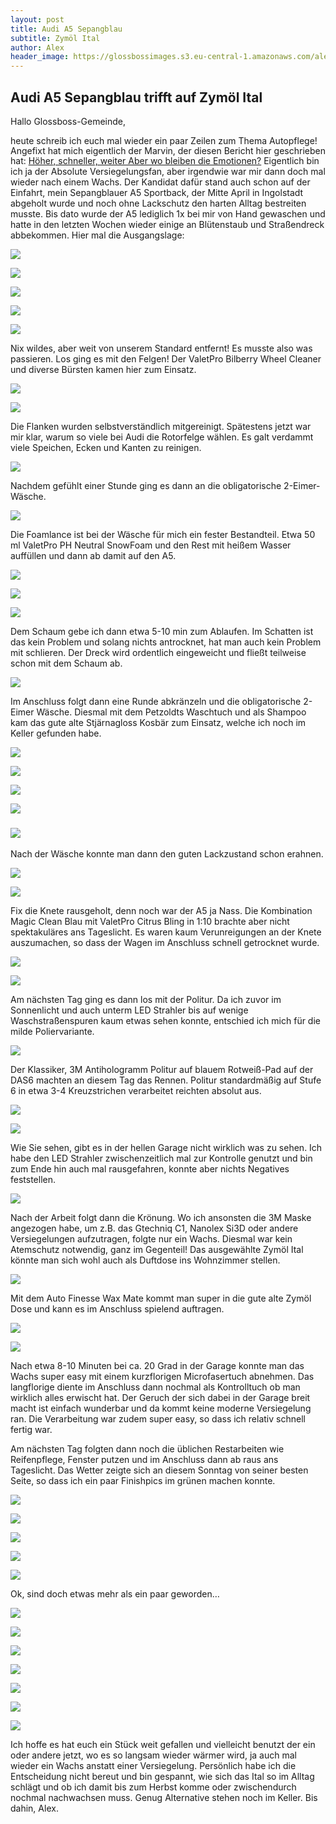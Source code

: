 ```yaml
---
layout: post
title: Audi A5 Sepangblau
subtitle: Zymöl Ital
author: Alex
header_image: https://glossbossimages.s3.eu-central-1.amazonaws.com/alex/audi-a5-ital/A5_ital_037.JPG
---
```

## Audi A5 Sepangblau trifft auf Zymöl Ital

Hallo Glossboss-Gemeinde,

heute schreib ich euch mal wieder ein paar Zeilen zum Thema Autopflege!
<span style="color: inherit; font-family: inherit; line-height: 1.1;">Angefixt hat mich eigentlich der Marvin, der diesen Bericht hier geschrieben hat: [Höher, schneller, weiter Aber wo bleiben die Emotionen?](https://glossboss.de/allgemein/coatings-und-versiegelung-gegen-wachs/)
</span>Eigentlich bin ich ja der Absolute Versiegelungsfan, aber irgendwie war mir dann doch mal wieder nach einem Wachs. Der Kandidat dafür stand auch schon auf der Einfahrt, mein Sepangblauer A5 Sportback, der Mitte April in Ingolstadt abgeholt wurde und noch ohne Lackschutz den harten Alltag bestreiten musste.
Bis dato wurde der A5 lediglich 1x bei mir von Hand gewaschen und hatte in den letzten Wochen wieder einige an Blütenstaub und Straßendreck abbekommen. Hier mal die Ausgangslage:

![](https://glossbossimages.s3.eu-central-1.amazonaws.com/alex/audi-a5-ital/A5_ital_001.JPG)

![](https://glossbossimages.s3.eu-central-1.amazonaws.com/alex/audi-a5-ital/A5_ital_002.JPG)

![](https://glossbossimages.s3.eu-central-1.amazonaws.com/alex/audi-a5-ital/A5_ital_003.JPG)

![](https://glossbossimages.s3.eu-central-1.amazonaws.com/alex/audi-a5-ital/A5_ital_004.JPG)

![](https://glossbossimages.s3.eu-central-1.amazonaws.com/alex/audi-a5-ital/A5_ital_005.JPG)

Nix wildes, aber weit von unserem Standard entfernt! Es musste also was passieren.
Los ging es mit den Felgen! Der ValetPro Bilberry Wheel Cleaner und diverse Bürsten kamen hier zum Einsatz.

![](https://glossbossimages.s3.eu-central-1.amazonaws.com/alex/audi-a5-ital/A5_ital_006.JPG)

![](https://glossbossimages.s3.eu-central-1.amazonaws.com/alex/audi-a5-ital/A5_ital_007.JPG)

Die Flanken wurden selbstverständlich mitgereinigt. Spätestens jetzt war mir klar, warum so viele bei Audi die Rotorfelge wählen. Es galt verdammt viele Speichen, Ecken und Kanten zu reinigen.

![](https://glossbossimages.s3.eu-central-1.amazonaws.com/alex/audi-a5-ital/A5_ital_008.JPG)

Nachdem gefühlt einer Stunde ging es dann an die obligatorische 2-Eimer-Wäsche.

![](https://glossbossimages.s3.eu-central-1.amazonaws.com/alex/audi-a5-ital/A5_ital_009.JPG)

Die Foamlance ist bei der Wäsche für mich ein fester Bestandteil. Etwa 50 ml ValetPro PH Neutral SnowFoam und den Rest mit heißem Wasser auffüllen und dann ab damit auf den A5.

![](https://glossbossimages.s3.eu-central-1.amazonaws.com/alex/audi-a5-ital/A5_ital_010.JPG)

![](https://glossbossimages.s3.eu-central-1.amazonaws.com/alex/audi-a5-ital/A5_ital_011.JPG)

![](https://glossbossimages.s3.eu-central-1.amazonaws.com/alex/audi-a5-ital/A5_ital_012.JPG)

Dem Schaum gebe ich dann etwa 5-10 min zum Ablaufen. Im Schatten ist das kein Problem und solang nichts antrocknet, hat man auch kein Problem mit schlieren. Der Dreck wird ordentlich eingeweicht und fließt teilweise schon mit dem Schaum ab.

![](https://glossbossimages.s3.eu-central-1.amazonaws.com/alex/audi-a5-ital/A5_ital_013.JPG)

Im Anschluss folgt dann eine Runde abkränzeln und die obligatorische 2-Eimer Wäsche. Diesmal mit dem Petzoldts Waschtuch und als Shampoo kam das gute alte Stjärnagloss Kosbär zum Einsatz, welche ich noch im Keller gefunden habe.

![](https://glossbossimages.s3.eu-central-1.amazonaws.com/alex/audi-a5-ital/A5_ital_014.JPG)

![](https://glossbossimages.s3.eu-central-1.amazonaws.com/alex/audi-a5-ital/A5_ital_015.JPG)

![](https://glossbossimages.s3.eu-central-1.amazonaws.com/alex/audi-a5-ital/A5_ital_017.JPG)

![](https://glossbossimages.s3.eu-central-1.amazonaws.com/alex/audi-a5-ital/A5_ital_016.JPG)

### ![](https://glossbossimages.s3.eu-central-1.amazonaws.com/alex/audi-a5-ital/A5_ital_018.JPG)

Nach der Wäsche konnte man dann den guten Lackzustand schon erahnen.

![](https://glossbossimages.s3.eu-central-1.amazonaws.com/alex/audi-a5-ital/A5_ital_019.JPG)

![](https://glossbossimages.s3.eu-central-1.amazonaws.com/alex/audi-a5-ital/A5_ital_020.JPG)

Fix die Knete rausgeholt, denn noch war der A5 ja Nass. Die Kombination Magic Clean Blau mit ValetPro Citrus Bling in 1:10 brachte aber nicht spektakuläres ans Tageslicht. Es waren kaum Verunreigungen an der Knete auszumachen, so dass der Wagen im Anschluss schnell getrocknet wurde.

![](https://glossbossimages.s3.eu-central-1.amazonaws.com/alex/audi-a5-ital/A5_ital_022.JPG)

![](https://glossbossimages.s3.eu-central-1.amazonaws.com/alex/audi-a5-ital/A5_ital_023.JPG)

Am nächsten Tag ging es dann los mit der Politur. Da ich zuvor im Sonnenlicht und auch unterm LED Strahler bis auf wenige Waschstraßenspuren kaum etwas sehen konnte, entschied ich mich für die milde Poliervariante.

![](https://glossbossimages.s3.eu-central-1.amazonaws.com/alex/audi-a5-ital/A5_ital_024.JPG)

Der Klassiker, 3M Antihologramm Politur auf blauem Rotweiß-Pad auf der DAS6 machten an diesem Tag das Rennen. Politur standardmäßig auf Stufe 6 in etwa 3-4 Kreuzstrichen verarbeitet reichten absolut aus.

![](https://glossbossimages.s3.eu-central-1.amazonaws.com/alex/audi-a5-ital/A5_ital_025.JPG)

![](https://glossbossimages.s3.eu-central-1.amazonaws.com/alex/audi-a5-ital/A5_ital_026.JPG)

Wie Sie sehen, gibt es in der hellen Garage nicht wirklich was zu sehen. Ich habe den LED Strahler zwischenzeitlich mal zur Kontrolle genutzt und bin zum Ende hin auch mal rausgefahren, konnte aber nichts Negatives feststellen.

![](https://glossbossimages.s3.eu-central-1.amazonaws.com/alex/audi-a5-ital/A5_ital_029.JPG)

Nach der Arbeit folgt dann die Krönung. Wo ich ansonsten die 3M Maske angezogen habe, um z.B. das Gtechniq C1, Nanolex Si3D oder andere Versiegelungen aufzutragen, folgte nur ein Wachs. Diesmal war kein Atemschutz notwendig, ganz im Gegenteil! Das ausgewählte Zymöl Ital könnte man sich wohl auch als Duftdose ins Wohnzimmer stellen.

![](https://glossbossimages.s3.eu-central-1.amazonaws.com/alex/audi-a5-ital/A5_ital_030.JPG)

Mit dem Auto Finesse Wax Mate kommt man super in die gute alte Zymöl Dose und kann es im Anschluss spielend auftragen.

![](https://glossbossimages.s3.eu-central-1.amazonaws.com/alex/audi-a5-ital/A5_ital_031.JPG)

![](https://glossbossimages.s3.eu-central-1.amazonaws.com/alex/audi-a5-ital/A5_ital_032.JPG)

Nach etwa 8-10 Minuten bei ca. 20 Grad in der Garage konnte man das Wachs super easy mit einem kurzflorigen Microfasertuch abnehmen. Das langflorige diente im Anschluss dann nochmal als Kontrolltuch ob man wirklich alles erwischt hat.
Der Geruch der sich dabei in der Garage breit macht ist einfach wunderbar und da kommt keine moderne Versiegelung ran. Die Verarbeitung war zudem super easy, so dass ich relativ schnell fertig war.

Am nächsten Tag folgten dann noch die üblichen Restarbeiten wie Reifenpflege, Fenster putzen und im Anschluss dann ab raus ans Tageslicht. Das Wetter zeigte sich an diesem Sonntag von seiner besten Seite, so dass ich ein paar Finishpics im grünen machen konnte.

![](https://glossbossimages.s3.eu-central-1.amazonaws.com/alex/audi-a5-ital/A5_ital_033.JPG)

![](https://glossbossimages.s3.eu-central-1.amazonaws.com/alex/audi-a5-ital/A5_ital_034.JPG)

![](https://glossbossimages.s3.eu-central-1.amazonaws.com/alex/audi-a5-ital/A5_ital_035.JPG)

![](https://glossbossimages.s3.eu-central-1.amazonaws.com/alex/audi-a5-ital/A5_ital_036.JPG)

![](https://glossbossimages.s3.eu-central-1.amazonaws.com/alex/audi-a5-ital/A5_ital_037.JPG)

Ok, sind doch etwas mehr als ein paar geworden…

![](https://glossbossimages.s3.eu-central-1.amazonaws.com/alex/audi-a5-ital/A5_ital_038.JPG)

![](https://glossbossimages.s3.eu-central-1.amazonaws.com/alex/audi-a5-ital/A5_ital_039.JPG)

![](https://glossbossimages.s3.eu-central-1.amazonaws.com/alex/audi-a5-ital/A5_ital_040.JPG)

![](https://glossbossimages.s3.eu-central-1.amazonaws.com/alex/audi-a5-ital/A5_ital_041.JPG)

![](https://glossbossimages.s3.eu-central-1.amazonaws.com/alex/audi-a5-ital/A5_ital_042.JPG)

![](https://glossbossimages.s3.eu-central-1.amazonaws.com/alex/audi-a5-ital/A5_ital_043.JPG)

![](https://glossbossimages.s3.eu-central-1.amazonaws.com/alex/audi-a5-ital/A5_ital_044.JPG)

Ich hoffe es hat euch ein Stück weit gefallen und vielleicht benutzt der ein oder andere jetzt, wo es so langsam wieder wärmer wird, ja auch mal wieder ein Wachs anstatt einer Versiegelung.
Persönlich habe ich die Entscheidung nicht bereut und bin gespannt, wie sich das Ital so im Alltag schlägt und ob ich damit bis zum Herbst komme oder zwischendurch nochmal nachwachsen muss. Genug Alternative stehen noch im Keller.
Bis dahin, Alex.